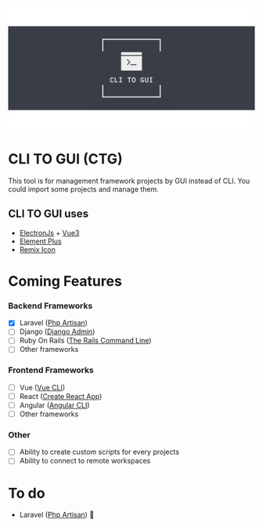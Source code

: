 ![image info](./src/assets/images/banner.png)

# CLI TO GUI (CTG)
This tool is for management framework projects by GUI instead of CLI.
You could import some projects and manage them.

## CLI TO GUI uses
- [ElectronJs](https://www.electronjs.org/) + [Vue3](https://vuejs.org/)
- [Element Plus](https://element-plus.org/)
- [Remix Icon](https://remixicon.com/)

# Coming Features
### Backend Frameworks
- [x] Laravel ([Php Artisan](https://laravel.com/docs/10.x/artisan))
- [ ] Django ([Django Admin](https://docs.djangoproject.com/en/4.1/ref/django-admin/))
- [ ] Ruby On Rails ([The Rails Command Line](https://guides.rubyonrails.org/command_line.html))
- [ ] Other frameworks

### Frontend Frameworks
- [ ] Vue ([Vue CLI](https://cli.vuejs.org/))
- [ ] React ([Create React App](https://create-react-app.dev/))
- [ ] Angular ([Angular CLI](https://angular.io/cli))
- [ ] Other frameworks

### Other
- [ ] Ability to create custom scripts for every projects
- [ ] Ability to connect to remote workspaces
 
# To do
- Laravel ([Php Artisan](https://laravel.com/docs/10.x/artisan)) :construction:
